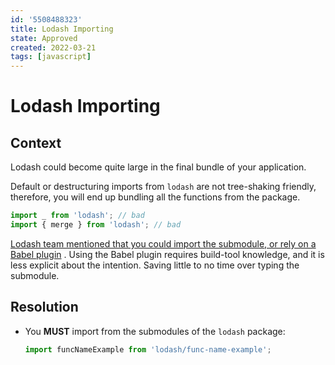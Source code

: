 ```yaml
---
id: '5508488323'
title: Lodash Importing
state: Approved
created: 2022-03-21
tags: [javascript]
---
```


# Lodash Importing

## Context

Lodash could become quite large in the final bundle of your application.

Default or destructuring imports from `lodash` are not tree-shaking friendly,
therefore, you will end up bundling all the functions from the package.

```ts
import _ from 'lodash'; // bad
import { merge } from 'lodash'; // bad
```

[Lodash team mentioned that you could import the submodule, or rely on a Babel plugin](https://lodash.com/per-method-packages)
. Using the Babel plugin requires build-tool knowledge, and it is less explicit
about the intention. Saving little to no time over typing the submodule.

## Resolution

- You **MUST** import from the submodules of the `lodash` package:

  ```ts
  import funcNameExample from 'lodash/func-name-example';
  ```
